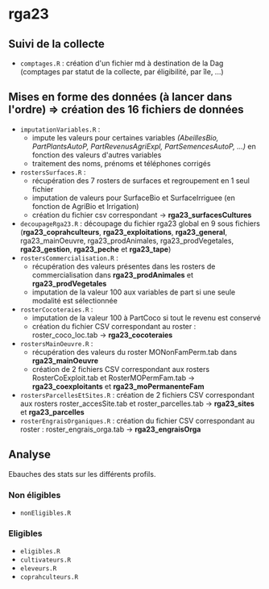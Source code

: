 # rga23

## Suivi de la collecte
- `comptages.R` : création d'un fichier md à destination de la Dag (comptages par statut de la collecte, par éligibilité, par île, ...)

## Mises en forme des données (à lancer dans l'ordre) => création des 16 fichiers de données
- `imputationVariables.R` :
    - impute les valeurs pour certaines variables *(AbeillesBio, PartPlantsAutoP, PartRevenusAgriExpl, PartSemencesAutoP, ...)* en fonction des valeurs d'autres variables
    - traitement des noms, prénoms et téléphones corrigés
- `rostersSurfaces.R` : 
    - récupération des 7 rosters de surfaces et regroupement en 1 seul fichier 
    - imputation de valeurs pour SurfaceBio et SurfaceIrriguee (en fonction de AgriBio et Irrigation)
    - création du fichier csv correspondant -> **rga23_surfacesCultures**
- `decoupageRga23.R` : découpage du fichier rga23 global en 9 sous fichiers (**rga23_coprahculteurs**, **rga23_exploitations**, **rga23_general**, rga23_mainOeuvre, rga23_prodAnimales, rga23_prodVegetales, **rga23_gestion**, **rga23_peche** et **rga23_tape**)
- `rostersCommercialisation.R` :
    - récupération des valeurs présentes dans les rosters de commercialisation dans **rga23_prodAnimales** et **rga23_prodVegetales**
    - imputation de la valeur 100 aux variables de part si une seule modalité est sélectionnée
- `rosterCocoteraies.R` :
    - imputation de la valeur 100 à PartCoco si tout le revenu est conservé
    - création du fichier CSV correspondant au roster : roster_coco_loc.tab -> **rga23_cocoteraies**
- `rostersMainOeuvre.R` :
    - récupération des valeurs du roster MONonFamPerm.tab dans **rga23_mainOeuvre**
    - création de 2 fichiers CSV correspondant aux rosters RosterCoExploit.tab et RosterMOPermFam.tab -> **rga23_coexploitants** et **rga23_moPermanenteFam**
- `rostersParcellesEtSites.R` : création de 2 fichiers CSV correspondant aux rosters roster_accesSite.tab et roster_parcelles.tab -> **rga23_sites** et **rga23_parcelles**
- `rosterEngraisOrganiques.R` : création du fichier CSV correspondant au roster : roster_engrais_orga.tab -> **rga23_engraisOrga**

## Analyse

Ebauches des stats sur les différents profils.
### Non éligibles
- `nonEligibles.R`
### Eligibles
- `eligibles.R`
- `cultivateurs.R`
- `eleveurs.R`
- `coprahculteurs.R`

